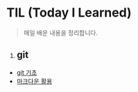 # TIL (Today I Learned)

> 매일 배운 내용을 정리합니다.

1. ## git

* [git 기초](./git.md)
* [마크다운 활용](./markdown.md)

